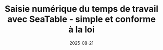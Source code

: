 ---
title: 'Saisie numérique du temps de travail avec SeaTable - simple et conforme à la loi'
description: 'Simplifiez la saisie de vos heures de travail avec SeaTable : gratuite, numérique et conforme à la législation. Pour les entreprises de toutes tailles - enregistrement optimisé des heures de travail, des congés & maladies, conforme au RGPD et personnalisable de manière flexible. Gagnez du temps et réduisez la charge administrative grâce à des processus automatisés et un stockage centralisé des données.'
seo:
    title: 'Suivi du temps avec SeaTable | efficace, digital, conforme loi'
    description: 'Suivi du temps SeaTable : digital, gratuit, conforme RGPD. Gestion efficace et légale des heures, congés et absences maladie.'
date: '2025-08-21'
url: '/fr/suivi-temps-travail/'
aliases:
    - '/fr/arbeitszeiterfassung'
    - '/fr/suivi-temps-employes'

sections:
    - name: hero-5
      weight: 1
      title: 'Calculateur de temps de travail SeaTable - Suivi du temps de travail pour votre entreprise'
      text: 'Oubliez les pointeuses, les feuilles de temps et les tableaux Excel de suivi du temps de travail. Les systèmes coûteux de gestion du temps ne sont pas non plus nécessaires. Réduisez le temps consacré aux demandes de congés et aux arrêts maladie - gratuit dans la version gratuite, efficace, intuitif, clair et adaptable à vos besoins individuels.'
      classes:
          - bg-white
      template: 7b72578c0e714750954a
      buttons:
          - label: Inscrivez-vous gratuitement 
            link: 'pages/registration'
            style: primary
          - label: Connaître les fonctions
            link: pages/functions

    - name: content-12
      weight: 2
      classes: 
        - curved
        - bg-seatable-blue
      title: "L'outil idéal pour une saisie précise du temps de travail"
      subtitle: Simple, précis, conforme au RGPD
      description : L'enregistrement du temps de travail est plus qu'une simple obligation bureaucratique - il permet de s'assurer que vous, en tant qu'employeur, et vos employés respectent leurs droits et obligations. Elle assure la transparence des heures travaillées, aide à éviter les heures supplémentaires et garantit les temps de repos légaux.
 
      items:
        - text: protège vos employés contre la surcharge de travail
        - text: veille à ce que les pauses et les temps de repos soient respectés
        - text: optimise les processus internes
        - text: permet une planification efficace du personnel
        - text: vous permet de réagir à temps aux goulots d'étranglement
        - text: 100% conforme à au RGPD
        - text: structure de données adaptable de manière flexible
      image: /images/Landing-Page_Arbeitszeiterfassung_Screenshot_ 2_transparent.png

    - name: content-11
      weight: 5
      title: Saisie des temps de travail avec SeaTable - de nombreux avantages
      subtitle: Flexible, efficace, sûr
      items:
      - text: Une application de suivi du temps de travail vous permet de gagner du temps et de réduire les tâches administratives. SeaTable offre de nombreux avantages pour la gestion des temps dans les petites et grandes entreprises ! Utilisez le logiciel gratuit de base de données SeaTable plutôt que des calculateurs de temps de travail coûteux. Avec l'abonnement gratuit, vous bénéficiez des fonctions de base d'un tableur et plus encore... Reliez des enregistrements, saisissez des informations avec plus de 20 types de colonnes, et ajoutez des cases à cocher, des boutons, des cases d'option, des images et des fichiers. Essayez-le maintenant !
      image: /images/Landing-Page_Arbeitszeiterfassung_Screenshot_1_transparent.png

    - name: content-11
      weight: 6
      title: Collecte de données conviviale
      subtitle: Intuitif, simple, indépendant 
      items:
      - text: SeaTable vous permet de gérer les temps de travail en ligne, de manière intuitive et conviviale, car vos employés saisissent les heures de travail via des formulaires Web intuitifs avec des instructions claires. Pour chaque formulaire, SeaTable crée une nouvelle entrée que seuls les cadres peuvent voir et modifier. Le logiciel calcule automatiquement les heures travaillées ainsi que les heures supplémentaires ou incomplètes et met en évidence le solde journalier en couleur.
      image: /images/Landing-Page_arbeitszeiterfassung_benutzerfreundliche_datenerfassung_neu.png
      image_position: left

    - name: content-11
      weight: 7
      title: Visualisation des données
      subtitle: Suivi, reporting, optimisation
      items:
      - text: Le tableau de temps de travail de SeaTable ressemble à première vue à d'autres calculateurs, mais il offre des visualisations avancées telles que des filtres, des tris, des regroupements et des plug-ins graphiques tels que des calendriers, des tableaux Kanban ou des statistiques organisent vos données de manière claire. SeaTable vous permet de créer des applications personnalisées, par exemple une application de gestion qui vous permet de garder un œil sur les heures supplémentaires, les congés et les arrêts maladie sur le tableau de bord et d'approuver ou de rejeter les demandes.
      image: /images/Landing-Page_arbeitszeiterfassung_datenvisualisierung_neu.png
      image_position: right

    - name: content-11
      weight: 8
      title: Emplacement central
      subtitle: Cohérent, sûr, disponible immédiatement
      items:
      - text: Lorsque les employés enregistrent leurs temps de travail dans différentes feuilles de calcul, la fusion devient souvent fastidieuse, source d'erreurs et chronophage. Avec SeaTable, toutes les données sont centralisées dans une base de données sécurisée et accessible en ligne. Les vues, les partages et les autorisations vous permettent de contrôler qui voit et traite quelles données - de manière efficace, ordonnée et accessible à tout moment.
      image: /images/Landing-Page_arbeitszeiterfassung_zentraler_speicherort_neu.png
      image_position: left

    - name: content-11
      weight: 9
      title: Travail collaboratif
      subtitle: Orienté équipe, efficace, flexible
      items:
      - text: Les données relatives au temps de travail doivent être transmises à la comptabilité, en particulier pour les employés payés à l'heure, souvent de manière fastidieuse par e-mail ou par partage de fichiers. Avec SeaTable, vous vous épargnez ce travail, créez une application ou partagez les données via un lien, au choix en lecture sur la base complète ou seulement sur une vue spécifique. Le partage de vues individuelles est toutefois réservé aux abonnements payants de SeaTable.
      image: /images/Landing-Page_arbeitszeiterfassung_kollaboration_neu.png
      image_position: right

    - name: "content-4"
      weight: 11
      title: "SeaTable : une solution simple pour répondre aux exigences légales"
      subtitle: "Conformité, transparence, protection des données"
      text: "En mai 2019, la Cour de justice de l'Union européenne (CJUE) a décidé que les entreprises de l'UE devaient enregistrer systématiquement le temps de travail de leurs employés. En tant qu'employeur, il vous est donc vivement recommandé d'utiliser un système d'enregistrement numérique du temps de travail qui non seulement enregistre les heures de travail de vos employés, mais qui émet également des alertes précoces en cas de risque de dépassement."
      items:
      - icon: circle-check
        headline: Respecter les heures de travail prescrites
        text: "Avec le calculateur de temps de travail de SeaTable, vous recevez automatiquement une notification en cas de dépassement. Surveillez les temps de pause et le temps de repos minimum de 11 heures pour vous assurer que toutes les réglementations sont respectées."

      - icon: lock
        headline: Protection des données selon les normes les plus strictes
        text: "SeaTable est conforme au RGPD et protège vos données avec des serveurs en Allemagne, ou sur site en option. Vous pouvez être sûr que les informations sensibles de vos employés sont en sécurité et que toutes les politiques de confidentialité sont respectées."

      - icon: puzzle-piece
        headline: Plus qu'un simple enregistrement du temps de travail
        text: "Avec SeaTable, vous optimisez la gestion mobile des temps et des données des employés. Horaires de travail, demandes de congés ou arrêts maladie - tout est centralisé. Gardez une vue d'ensemble et traitez les tâches administratives plus efficacement." 

            
    - name: "banner-2"
      weight: 12
      title: Flexible et évolutif - le n°1 pour votre équipe RH
      buttons:
           - label: Inscrivez-vous gratuitement 
             link: pages/registration
             id: 
    
    - name: 'content-8'
      weight: 13
      title: Modèle sur mesure pour un système de saisie du temps de travail personnalisable
      subtitle: Flexible, personnalisé, fort
      description: "Avec le modèle gratuit d'enregistrement du temps de travail et d'autres modèles de la section RH de Seatable, vous pouvez créer votre propre système RH modulaire. Toutes les fonctions de base sont incluses dans l'abonnement gratuit Free ; pour bénéficier de toutes les fonctions et de l'automatisation, vous devez souscrire à l'abonnement Enterprise. Vous pouvez également utiliser d'autres fonctionnalités de SeaTable pour personnaliser votre système de gestion numérique du temps de travail. Importez nos modèles dans votre compte SeaTable en un seul clic."
      
      items:
          - text: Saisie du temps de travail
            image: /images/bewerbermanagement-template-arbeitszeiterfassung.svg
            image_alt: ""
          - text: Recrutement de personnel
            image: /images/bewerbermanagement-template-personalrekrutierung.svg
            image_alt: ""
          - text: Embarquement des employés
            image: /images/bewerbermanagement-template-onboarding.svg
            image_alt: ""
      buttons:
        - label: Découvrir tous les modèles
          link: "templates"
    
    - name: 'content-10'
      weight: 10
      title: Gain de temps grâce à l'automatisation
      subtitle: Automatisé, optimisé en termes de processus
      description: Avec un abonnement Enterprise, SeaTable peut exécuter automatiquement des actions telles que l'envoi de notifications, la modification d'entrées ou la création de raccourcis, ce qui allège les tâches répétitives. Les automatismes vous informent par exemple lorsque les heures de travail dépassent les limites légales ou que les pauses ne sont pas respectées - de manière entièrement automatique dès que les valeurs sont en dehors des règles définies. Des intégrations telles que Zapier, Make ou n8n vous permettent d'optimiser et d'automatiser vos flux de travail de manière transparente.
      items:
          - image: '/images/logos/zapier.svg'
          - image: '/images/logos/make.svg'
          - image: '/images/logos/n8n.svg'
          - image: '/images/logos/seatable-api.svg'

    - name: 'content-3'
      weight: 16
      title: SeaTable offre des fonctionnalités complètes dans tous les modèles de prix
      subtitle: Cloud ou auto-hébergé ?
      description: 
      items:
          - headline: SeaTable Cloud
            text: Parfait pour les entreprises qui souhaitent démarrer rapidement et sans infrastructure informatique étendue - flexible et évolutive.
            image: /images/template-projektplan.png
          - headline: SeaTable Server
            text: Pour les entreprises qui souhaitent garder le contrôle total de leurs données, SeaTable Server propose une option sur site.
            image: /images/template-massnahmenplan.jpg
          - headline: SeaTable Dedicated
            text: Pour les entreprises qui ont besoin de la simplicité du cloud et de la flexibilité d'un système auto-hébergé.  
            image: /images/asana-dedicated.jpg

    - name: "content-21"
      weight: 15
      title: Suivi simple et gratuit des temps avec SeaTable
      text: Comment saisir le temps de travail de vos employés rapidement, facilement et conformément à la loi ? Grâce à un modèle de SeaTable spécialement conçu pour cette application !
      items:
          - headline: 'Aperçu de tous les horaires de travail'
            text: "Comme pour tout modèle SeaTable, il s'agit d'une base de données avec différentes tables que vous pouvez personnaliser selon vos besoins. Le premier tableau offre une vue d'administrateur qui intègre tous les horaires de travail, les demandes de congés et les arrêts maladie. En tant que manager, vous pouvez ainsi garder une trace des présences et des absences de votre équipe."
          - headline: 'Des vues personnalisées pour une meilleure protection des données'
            text: "Grâce à des vues personnalisées et filtrées par l'identifiant de l'utilisateur, vous pouvez contrôler exactement qui peut voir quelles données et créer ainsi pour chaque employé son propre compte d'heures avec les données qui le concernent. SeaTable calcule automatiquement les heures travaillées, les heures supplémentaires ou les heures en moins par rapport aux heures de travail normales."
          - headline: "Administration minimale, facilité d'utilisation maximale"
            text: "Dans l'application Employés créée avec SeaTable, vos employés saisissent leurs heures de travail, leurs demandes de congés et leurs congés maladie directement via des formulaires Web. Des instructions claires dans les champs de saisie assurent une utilisation simple - effort minimal, convivialité maximale."
          - headline : "Des statistiques détaillées en un coup d'œil"
            text: "Après l'envoi, SeaTable insère automatiquement les données dans les tableaux, que vous pouvez valider ou refuser en tant que cadre. Votre tableau de bord affiche des statistiques sur les heures supplémentaires, les congés et les arrêts maladie, complétées par un aperçu du calendrier."
               
    - name: "banner-2"
      weight: 17
      title: La solution idéale pour la saisie numérique du temps de travail   
      buttons:
           - label: Inscrivez-vous gratuitement 
             link: pages/registration
             id: 
   
    - name: faq
      weight: 20
      title: FAQ - Réponses aux principales questions sur la saisie du temps de travail avec SeaTable
      items:
          - q: "Comment SeaTable gère-t-il le temps de travail dans l'entreprise ?"
            a : "Avec SeaTable, vous enregistrez et documentez les heures de travail de vos employés conformément à la législation en vigueur et avec un minimum d'effort administratif. Tous les processus liés à la saisie du temps de travail, aux demandes de congés et aux congés maladie sont gérés de manière centralisée dans une base de données en ligne - plus besoin de tableaux d'heures éparpillés ! Pour l'utiliser, il vous suffit d'un navigateur Internet et d'une adresse e-mail."
          - q : "SeaTable offre-t-il plus qu'un simple suivi du temps de travail ?"
            a : "Oui, la saisie numérique des temps n'est qu'une des nombreuses applications. SeaTable offre des solutions pour le recrutement, l'onboarding et bien d'autres sujets RH - le tout dans une plateforme flexible. Découvrez nos modèles et commencez directement avec un compte gratuit."
          - q : "Le modèle d'enregistrement du temps de travail est-il gratuit ?"
            a : "Oui, vous pouvez utiliser notre modèle de feuille de temps gratuitement avec SeaTable Free. Cet abonnement vous est automatiquement attribué lorsque vous vous inscrivez pour la première fois à SeaTable. Avec un abonnement Enterprise, vous disposez également d'automatisations pratiques qui vous permettent d'éviter de nombreux clics manuels."
          - q : "L'employeur est-il obligé d'enregistrer le temps de travail ?"
            a : "Oui, la Cour de justice de l'Union européenne a décidé en mai 2019 que les entreprises de l'UE doivent enregistrer la totalité du temps de travail de leurs employés. La Cour fédérale du travail a confirmé cette décision dans son arrêt du 13 septembre 2022."
          - q : "Comment les heures de travail doivent-elles être enregistrées ?"
            a : "Un projet de loi du ministère fédéral du travail stipule que : Le début, la fin et la durée du temps de travail quotidien doivent être enregistrés électroniquement et, en règle générale, le jour même."
          - q : "SeaTable permet-il d'enregistrer les heures de travail en toute sécurité juridique ?"
            a : "Oui, avec SeaTable, vos employés peuvent enregistrer leurs heures de travail électroniquement et au jour le jour dans une base de données en ligne. Tout ce dont ils ont besoin est une adresse e-mail et une connexion Internet. Notre modèle d'enregistrement du temps de travail vous permet de créer un compte de temps de travail distinct pour chaque employé, dans lequel les heures supplémentaires, les heures de travail, les congés et les jours de maladie apparaissent clairement. Vous répondez ainsi à toutes les exigences actuelles et, si nécessaire, vous pouvez adapter votre solution de manière flexible aux nouvelles exigences ou aux changements de la situation juridique."
          - q : "Peut-on travailler avec des fournisseurs et des agences externes dans SeaTable ?"
            a : "Sans aucun doute ! De nombreuses équipes travaillent avec des prestataires externes tels que des recruteurs et des agences dans SeaTable. Vous pouvez les inviter dans une base ou ne partager que certaines vues pour leur donner accès à des données très spécifiques de votre équipe. Vous définissez les autorisations que vous accordez et vous pouvez contrôler quelles personnes peuvent voir et modifier quelles données dans votre base SeaTable."
          - q : "Qui a vraiment besoin d'un logiciel de gestion du temps ?"
            a : "Les systèmes de gestion du temps ne sont pas seulement utiles pour les grandes entreprises. Même les petites équipes bénéficient d'un enregistrement centralisé et structuré des heures de travail, car elles gagnent du temps, réduisent les erreurs et gardent une vue d'ensemble. En résumé, les systèmes de gestion du temps sont utiles pour les petites entreprises à partir de quelques employés."

---
